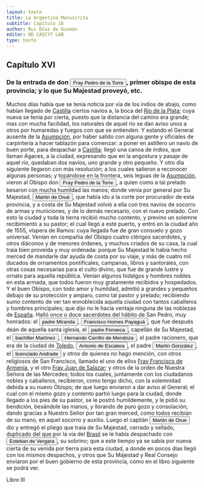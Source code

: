 ```yaml
---
layout: texto
title: La Argentina Manuscrita
subtitle: Capítulo 16
author: Rui Díaz de Guzmán
editor: HD CAICYT LAB
type: texto
---
```


## Capítulo XVI
### De la entrada de don <button class="balloon" data-balloon-pos="up" data-balloon-length="large" data-balloon="person">Fray Pedro de la Torre</button>, primer obispo de esta provincia; y lo que Su Majestad proveyó, etc.


Muchos días había que se tenía noticia por vía de los indios de abajo, como habían llegado de <a href="https://recogito.pelagios.org/document/wzqxhk0h3vpikm/part/1/edit#c21b6203-8933-4d43-8524-21f1e10ce711" target="_blank">Castilla</a> ciertos navíos a, la boca del <a href="https://recogito.pelagios.org/document/wzqxhk0h3vpikm/part/1/edit#382c847f-9900-4d10-9f0a-d550db60bd2d" target="_blank">Río de la Plata</a>; cuya nueva se tenía por cierta, puesto que la distancia del camino era grande; mas con mucha facilidad, los naturales de aquel río se dan aviso unos a otros por humaredas y fuegos con que se entienden. Y estando el General ausente de la <a href="https://recogito.pelagios.org/document/wzqxhk0h3vpikm/part/1/edit#6fe63996-6246-4969-8751-2e8802ab313a" target="_blank">Asumpción</a>, por haber salido con alguna gente y oficiales de carpintería a hacer tablazón para comenzar: a poner en astillero un navío de buen porte, para despachar a <a href="https://recogito.pelagios.org/document/wzqxhk0h3vpikm/part/1/edit#307db057-f6a1-4ff5-b5cd-db08fe9bfeb1" target="_blank">Castilla</a>; llegó una canoa de indios, que llaman Agaces, a la ciudad, expresando que en la angostura y pasaje de aquel río, quedaban dos navíos, uno grande y otro pequeño. Y otro día siguiente llegaron con más resolución; a los cuales salieron a reconocer algunas personas; y topándose en la frontera, seis leguas de la <a href="https://recogito.pelagios.org/document/wzqxhk0h3vpikm/part/1/edit#16c2d726-ff67-4eeb-9db3-ef516fa32d7f" target="_blank">Asumpción</a>, vieron al Obispo don <button class="balloon" data-balloon-pos="up" data-balloon-length="large" data-balloon="person">Fray Pedro de la Torre</button>, a quien como a tal prelado besaron con mucha humildad las manos; donde venía por general por Su Majestad, <button class="balloon" data-balloon-pos="up" data-balloon-length="large" data-balloon="person">Martín de Orué</button>, que había ido a la corte por procurador de esta provincia, y a costa de Su Majestad volvió a ella con tres navíos de socorro de armas y municiones, y de lo demás necesario, con el nuevo prelado. Con esto la ciudad y toda la tierra recibió mucho contento, y previno un solemne recibimiento a su pastor; el cual llegó a este puerto, y entró en la ciudad año de 1555, víspera de Ramos: cuya llegada fue de gran consuelo y gozo universal. Venían en compañía del Obispo cuatro clérigos sacerdotes, y otros diáconos y de menores órdenes, y muchos criados de su casa, la cual traía bien proveída y muy ordenada: porque Su Majestad le había hecho merced de mandarle dar ayuda de costa por su viaje, y más de cuatro mil ducados de ornamentos pontificales, campanas, libros y santorales, con otras cosas necesarias para el culto divino, que fue de grande lustre y ornato para aquella república. Venían algunos hidalgos y hombres nobles en esta armada, que todos fueron muy gratamente recibidos y hospedados. Y el buen Obispo, con todo amor y humildad, admitió a grandes y pequeños debajo de su protección y amparo, como tal pastor y prelado; recibiendo sumo contento de ver tan ennoblecida aquella ciudad con tantos caballeros y hombres principales; que dijo no le hacía ventaja ninguna de las noblezas de <a href="https://recogito.pelagios.org/document/wzqxhk0h3vpikm/part/1/edit#314eb2a6-2acd-4178-bf3b-9d0d78b7b1aa" target="_blank">España</a>. Halló once o doce sacerdotes del hábito de San Pedro, muy honrados: el <button class="balloon" data-balloon-pos="up" data-balloon-length="large" data-balloon="person">padre Miranda</button>, <button class="balloon" data-balloon-pos="up" data-balloon-length="large" data-balloon="person">Francisco Homes Payaguá</button>, que fue después deán de aquella santa iglesia, el <button class="balloon" data-balloon-pos="up" data-balloon-length="large" data-balloon="person">padre Fonseca</button>, capellán de Su Majestad, el <button class="balloon" data-balloon-pos="up" data-balloon-length="large" data-balloon="person">bachiller Martínez</button>, <button class="balloon" data-balloon-pos="up" data-balloon-length="large" data-balloon="person">Hernando Carrillo de Mendoza</button>, el padre racionero, que era de la ciudad de <a href="https://recogito.pelagios.org/document/wzqxhk0h3vpikm/part/1/edit#f2b672d9-c556-45ee-8399-b3c3688ecaca" target="_blank">Toledo</a>, <button class="balloon" data-balloon-pos="up" data-balloon-length="large" data-balloon="person">Antonio de Escalera</button>, el padre <button class="balloon" data-balloon-pos="up" data-balloon-length="large" data-balloon="person">Martín González</button>, el <button class="balloon" data-balloon-pos="up" data-balloon-length="large" data-balloon="person">licenciado Andrade</button> y otros de quienes no hago mención, con otros religiosos de San Francisco, llamado el uno de ellos <a href="https://recogito.pelagios.org/document/wzqxhk0h3vpikm/part/1/edit#14f8ebd1-a330-4408-b246-f551cdc59d27" target="_blank">Fray Francisco de Armenia</a>, y el otro <a href="https://recogito.pelagios.org/document/wzqxhk0h3vpikm/part/1/edit#0b71a701-3da4-44d6-8c9f-afd9e1b7561d" target="_blank">Fray Juan de Salazar</a>; y otros de la orden de Nuestra Señora de las Mercedes; todos los cuales, juntamente con los ciudadanos nobles y caballeros, recibieron, como tengo dicho, con la solemnidad debida a su nuevo Obispo; de que luego enviaron a dar aviso al General; el cual con el mismo gozo y contento partió luego para la ciudad, donde llegado a los pies de su pastor, se le postró humildemente, y le pidió su bendición, besándole las manos, y llorando de puro gozo y consolación; dando gracias a Nuestro Señor por tan gran merced, como todos recibían de su mano, en aquel socorro y auxilio. Luego el capitán <button class="balloon" data-balloon-pos="up" data-balloon-length="large" data-balloon="person">Martín de Orue</button> dio y entregó el pliego que traía de Su Majestad, cerrado y sellado, duplicado del que por la vía del <a href="https://recogito.pelagios.org/document/wzqxhk0h3vpikm/part/1/edit#23163311-17f7-423b-a06d-b06591a4b78c" target="_blank">Brasil</a> se le había despachado con <button class="balloon" data-balloon-pos="up" data-balloon-length="large" data-balloon="person">Esteban de Vergara</button>, su sobrino; que a este tiempo ya se sabía por nueva cierta de su venida por tierra para esta ciudad, a donde en pocos días llegó con los mismos despachos, y otros que Su Majestad y Real Consejo enviaron por el buen gobierno de esta provincia, como en el libro siguiente se podrá ver.</p></div><div><p>Libro III